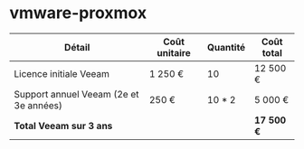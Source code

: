 # vmware-proxmox
| Détail                                | Coût unitaire | Quantité | Coût total |
|---------------------------------------|---------------|----------|------------|
| Licence initiale Veeam                | 1 250 €       | 10       | 12 500 €   |
| Support annuel Veeam (2e et 3e années) | 250 €         | 10 * 2   | 5 000 €    |
| **Total Veeam sur 3 ans**             |               |          | **17 500 €** |
